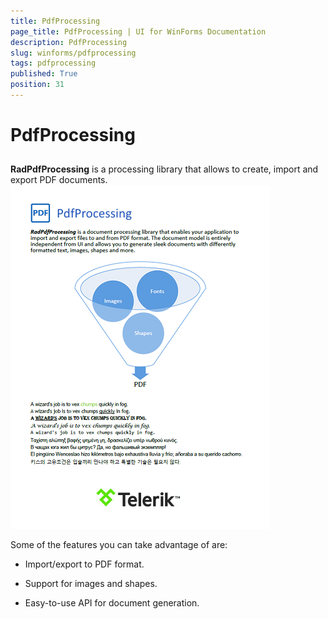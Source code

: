 ```yaml
---
title: PdfProcessing
page_title: PdfProcessing | UI for WinForms Documentation
description: PdfProcessing
slug: winforms/pdfprocessing
tags: pdfprocessing
published: True
position: 31
---
```


# PdfProcessing



## 

__RadPdfProcessing__ is a processing library that allows to create, import and export PDF documents.
        ![pdfprocessing-overview 001](images/pdfprocessing-overview001.png)

Some of the features you can take advantage of are:
        

* Import/export to PDF format.
            

* Support for images and shapes.
            

* Easy-to-use API for document generation.
            

